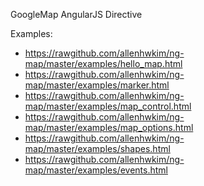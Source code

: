 GoogleMap AngularJS Directive

Examples:

  * https://rawgithub.com/allenhwkim/ng-map/master/examples/hello_map.html
  * https://rawgithub.com/allenhwkim/ng-map/master/examples/marker.html
  * https://rawgithub.com/allenhwkim/ng-map/master/examples/map_control.html
  * https://rawgithub.com/allenhwkim/ng-map/master/examples/map_options.html
  * https://rawgithub.com/allenhwkim/ng-map/master/examples/shapes.html
  * https://rawgithub.com/allenhwkim/ng-map/master/examples/events.html
